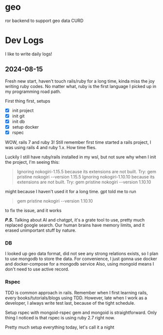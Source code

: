 # geo
ror backend to support geo data CURD

# Dev Logs
I like to write daily logs!

## 2024-08-15
Fresh new start, haven't touch rails/ruby for a long time, kinda miss the joy writing ruby codes. No matter what, ruby is the first language I picked up in my programming road path.

First thing first, setups
- [x] init project
- [x] init git
- [x] init db
- [x] setup docker
- [x] rspec

WOW, rails 7 and ruby 3! Still remember first time started a rails project, I was using rails 4 and ruby 1.x. How time flies.

Luckily I still have ruby/rails installed in my wsl, but not sure why when I init the project, I'm seeing this:
> Ignoring nokogiri-1.15.5 because its extensions are not built. Try: gem pristine nokogiri --version 1.15.5
Ignoring nokogiri-1.10.10 because its extensions are not built. Try: gem pristine nokogiri --version 1.10.10

might because I haven't used it for a long time.
gpt told me to run
> gem pristine nokogiri --version 1.10.10

to fix the issue, and it works

***P.S.***
Talking about AI and chatgpt, it's a grate tool to use, pretty much replaced google search. Our human brains have memory limits, and it erased unimportant stuff by nature.

### DB
I looked up geo data format, did not see any strong relations exists, so I plan to use mongodb to store the data.
For convenience, I just gonna use docker and docker-compose for a mongodb service
Also, using mongoid means I don't need to use active record.

### Rspec
TDD is common approach in rails. Remember when I first learning rails, every books/tutorials/blogs using TDD. However, late when I work as a developer, I always write test last, because of the tight schedule.

Setup rspec with mongoid-rspec gem and mongoid is straightforward. Only thing I noticed is that rspec is using ruby 2.7 right now.

Pretty much setup everything today, let's call it a night
